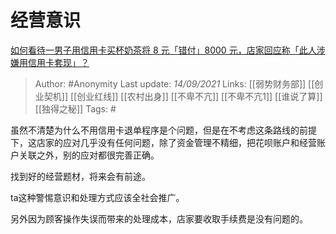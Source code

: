 # 经营意识
[如何看待一男子用信用卡买杯奶茶将 8 元「错付」8000 元，店家回应称「此人涉嫌用信用卡套现」？](https://www.zhihu.com/question/486048548/answer/2116860279)

> Author: #Anonymity 
Last update: *14/09/2021* 
Links: [[弱势财务部]] [[创业契机]] [[创业红线]] [[农村出身]] [[不卑不亢]] [[不卑不亢1]] [[谁说了算]] [[独得之秘]]
Tags:  # 


虽然不清楚为什么不用信用卡退单程序是个问题，但是在不考虑这条路线的前提下，这店家的应对几乎没有任何问题，除了资金管理不精细，把花呗账户和经营账户关联之外，别的应对都很完善正确。

找到好的经营题材，将来会有前途。

ta这种警惕意识和处理方式应该全社会推广。

另外因为顾客操作失误而带来的处理成本，店家要收取手续费是没有问题的。

  

